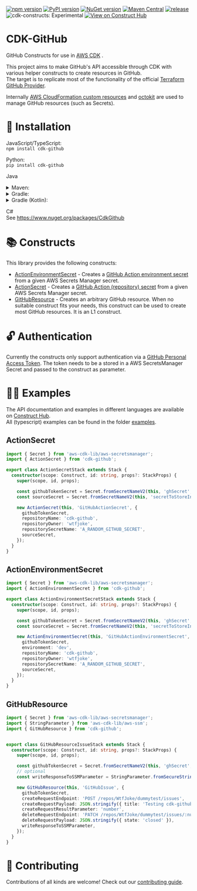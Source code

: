 [![npm version](https://badge.fury.io/js/cdk-github.svg)](https://badge.fury.io/js/cdk-github)
[![PyPI version](https://badge.fury.io/py/cdk-github.svg)](https://badge.fury.io/py/cdk-github)
[![NuGet version](https://badge.fury.io/nu/cdkgithub.svg)](https://badge.fury.io/nu/cdkgithub)
[![Maven Central](https://maven-badges.herokuapp.com/maven-central/io.github.wtfjoke/cdk-github/badge.svg)](https://maven-badges.herokuapp.com/maven-central/io.github.wtfjoke/cdk-github/)
[![release](https://github.com/wtfjoke/cdk-github/actions/workflows/release.yml/badge.svg)](https://github.com/wtfjoke/cdk-github/actions/workflows/release.yml)  
![cdk-constructs: Experimental](https://img.shields.io/badge/cdk--constructs-experimental-important.svg?style=for-the-badge) [![View on Construct Hub](https://constructs.dev/badge?package=cdk-github)](https://constructs.dev/packages/cdk-github)
# CDK-GitHub

GitHub Constructs for use in [AWS CDK](https://aws.amazon.com/cdk/) .

This project aims to make GitHub's API accessible through CDK with various helper constructs to create resources in GitHub.    
The target is to replicate most of the functionality of the official [Terraform GitHub Provider](https://registry.terraform.io/providers/integrations/github/latest/docs).

Internally [AWS CloudFormation custom resources](https://docs.aws.amazon.com/AWSCloudFormation/latest/UserGuide/template-custom-resources.html) and [octokit](https://github.com/octokit/core.js) are used to manage GitHub resources (such as Secrets).

# 🔧 Installation

JavaScript/TypeScript:  
`npm install cdk-github`

Python:  
`pip install cdk-github`

Java
<details> 
  <summary>Maven:</summary>

  ```xml
<dependency>
    <groupId>io.github.wtfjoke</groupId>
    <artifactId>cdk-github</artifactId>
    <version>VERSION</version>
</dependency>
  ```
</details>
<details> 
  <summary>Gradle:</summary>

   `implementation 'io.github.wtfjoke:cdk-github:VERSION'`
</details>
<details> 
  <summary>Gradle (Kotlin):</summary>

   `implementation("io.github.wtfjoke:cdk-github:VERSION")`
</details>

C#   
See https://www.nuget.org/packages/CdkGithub

# 📚 Constructs

This library provides the following constructs:
- [ActionEnvironmentSecret](API.md#actionenvironmentsecret-) - Creates a [GitHub Action environment secret](https://docs.github.com/en/actions/security-guides/encrypted-secrets#creating-encrypted-secrets-for-an-environment) from a given AWS Secrets Manager secret.
- [ActionSecret](API.md#actionsecret-) - Creates a [GitHub Action (repository) secret](https://docs.github.com/en/actions/security-guides/encrypted-secrets#creating-encrypted-secrets-for-a-repository) from a given AWS Secrets Manager secret.
- [GitHubResource](API.md#githubresource-) - Creates an arbitrary GitHub resource. When no suitable construct fits your needs, this construct can be used to create most GitHub resources. It is an L1 construct.

# 🔓 Authentication
Currently the constructs only support authentication via a [GitHub Personal Access Token](https://github.com/settings/tokens/new). The token needs to be a stored in a AWS SecretsManager Secret and passed to the construct as parameter.    

# 👩‍🏫 Examples
The API documentation and examples in different languages are available on [Construct Hub](https://constructs.dev/packages/cdk-github).   
All (typescript) examples can be found in the folder [examples](src/examples/).

## ActionSecret
```typescript
import { Secret } from 'aws-cdk-lib/aws-secretsmanager';
import { ActionSecret } from 'cdk-github';

export class ActionSecretStack extends Stack {
  constructor(scope: Construct, id: string, props?: StackProps) {
    super(scope, id, props);

    const githubTokenSecret = Secret.fromSecretNameV2(this, 'ghSecret', 'GITHUB_TOKEN');
    const sourceSecret = Secret.fromSecretNameV2(this, 'secretToStoreInGitHub', 'testcdkgithub');

    new ActionSecret(this, 'GitHubActionSecret', {
      githubTokenSecret,
      repositoryName: 'cdk-github',
      repositoryOwner: 'wtfjoke',
      repositorySecretName: 'A_RANDOM_GITHUB_SECRET',
      sourceSecret,
    });
  }
}
```


## ActionEnvironmentSecret
```typescript
import { Secret } from 'aws-cdk-lib/aws-secretsmanager';
import { ActionEnvironmentSecret } from 'cdk-github';

export class ActionEnvironmentSecretStack extends Stack {
  constructor(scope: Construct, id: string, props?: StackProps) {
    super(scope, id, props);

    const githubTokenSecret = Secret.fromSecretNameV2(this, 'ghSecret', 'GITHUB_TOKEN');
    const sourceSecret = Secret.fromSecretNameV2(this, 'secretToStoreInGitHub', 'testcdkgithub');

    new ActionEnvironmentSecret(this, 'GitHubActionEnvironmentSecret', {
      githubTokenSecret,
      environment: 'dev',
      repositoryName: 'cdk-github',
      repositoryOwner: 'wtfjoke',
      repositorySecretName: 'A_RANDOM_GITHUB_SECRET',
      sourceSecret,
    });
  }
}
```

## GitHubResource
```typescript
import { Secret } from 'aws-cdk-lib/aws-secretsmanager';
import { StringParameter } from 'aws-cdk-lib/aws-ssm';
import { GitHubResource } from 'cdk-github';


export class GitHubResourceIssueStack extends Stack {
  constructor(scope: Construct, id: string, props?: StackProps) {
    super(scope, id, props);

    const githubTokenSecret = Secret.fromSecretNameV2(this, 'ghSecret', 'GITHUB_TOKEN');
    // optional
    const writeResponseToSSMParameter = StringParameter.fromSecureStringParameterAttributes(this, 'responseBody', { parameterName: '/cdk-github/encrypted-response' });

    new GitHubResource(this, 'GitHubIssue', {
      githubTokenSecret,
      createRequestEndpoint: 'POST /repos/WtfJoke/dummytest/issues',
      createRequestPayload: JSON.stringify({ title: 'Testing cdk-github', body: "I'm opening an issue by using aws cdk 🎉", labels: ['bug'] }),
      createRequestResultParameter: 'number',
      deleteRequestEndpoint: 'PATCH /repos/WtfJoke/dummytest/issues/:number',
      deleteRequestPayload: JSON.stringify({ state: 'closed' }),
      writeResponseToSSMParameter,
    });
  }
}
```

# 💖 Contributing

Contributions of all kinds are welcome! Check out our [contributing guide](CONTRIBUTING.md).